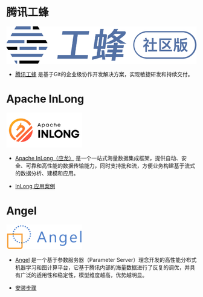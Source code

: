 # 腾讯工蜂

![logo](TGit.svg)

- [腾讯工蜂](https://code.tencent.com/) 是基于Git的企业级协作开发解决方案，实现敏捷研发和持续交付。



# Apache InLong

![logo](Apache_InLong.png)

- [Apache InLong（应龙）](https://inlong.apache.org/) 是一个一站式海量数据集成框架，提供自动、安全、可靠和高性能的数据传输能力，同时支持批和流，方便业务构建基于流式的数据分析、建模和应用。

- [InLong 应用案例](https://t.nkugame.com/#/InLong_Case1)


# Angel

![logo](angel_logo.png) 

- [Angel](https://github.com/Angel-ML/angel) 是一个基于参数服务器（Parameter Server）理念开发的高性能分布式机器学习和图计算平台，它基于腾讯内部的海量数据进行了反复的调优，并具有广泛的适用性和稳定性，模型维度越高，优势越明显。

- [安装步骤](https://t.nkugame.com/#/Angel_Install)